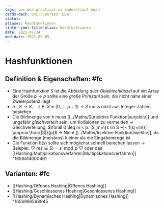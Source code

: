 ```yaml
---
tags: uni dsa practical-cs indexstruct hash
cards-deck: Uni::Courses::DSA
status: 
aliases: Hashfunktionen
linter-yaml-title-alias: Hashfunktionen
date: 2022-07-24
mod-date: 2022-09-05
---
```


# Hashfunktionen

## Definition & Eigenschaften: #fc
- Eine Hashfunktion $S$ ist die *Abbildung aller Objektschlüssel* auf ein Array der Größe $p$
	-> $p$ sollte eine *große Primzahl* sein, die nicht nahe einer Zweierpotenz liegt
- $h: K \rightarrow S,\quad \text{z.B. }S=\{0,\dots,p-1\}$
	-> $S$ muss nicht aus Integer-Zahlen bestehen
- Die Bildmenge von $h$ muss [[../Maths/Surjektive Funktion|surjektiv]] und ungefähr *gleichverteilt* sein, um Kollisionen zu vermeiden
	-> Gleichverteilung: $\forall 0 \leq m < p: |S_m=\{s \in S ~|~ f(s)=m\}| \approx \frac{|S|}{p}$
	-> Nicht [[../Maths/Injektive Funktion|injektiv]], da die Bildmenge (meistens) kleiner als die Eingabemenge ist
- Die Funktion $h(s)$ sollte sich möglichst schnell berechen lassen
	-> Beispiel: $\heartsuit~h(s\in S)= s\mod p~\heartsuit$ oder das [[Hashing/Multiplikationsverfahren|Multiplikationsverfahren]]
^1656414000461

## Varianten: #fc
- [[Hashing/Offenes Hashing|Offenes Hashing]]
- [[Hashing/Geschlossenes Hashing|Geschlossenes Hashing]]
- [[Hashing/Dynamisches Hashing|Dynamisches Hashing]]
^1656966568945
